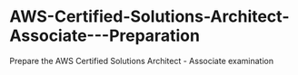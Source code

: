 # AWS-Certified-Solutions-Architect-Associate---Preparation
Prepare the AWS Certified Solutions Architect - Associate examination
